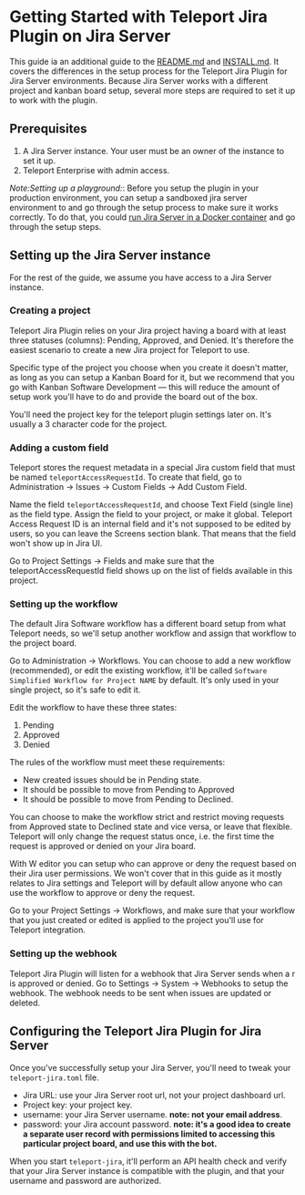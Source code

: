 # Getting Started with Teleport Jira Plugin on Jira Server

This guide ia an additional guide to the [README.md](./README.md) and [INSTALL.md](./INSTALL-JIRA-CLOUD.md).
It covers the differences in the setup process for the Teleport Jira Plugin for Jira Server environments.
Because Jira Server works with a different project and kanban board setup, several more steps are required to set it up to work with the plugin.


## Prerequisites

1. A Jira Server instance. Your user must be an owner of the instance to set it up.
2. Teleport Enterprise with admin access.


_Note:Setting up a playground:_: Before you setup the plugin in your production environment, you can setup a sandboxed jira server environment to and go through the setup process to make sure it works correctly.
To do that, you could [run Jira Server in a Docker container](https://hub.docker.com/r/atlassian/jira-software) and go through the setup steps.


## Setting up the Jira Server instance

For the rest of the guide, we assume you have access to a Jira Server instance.

### Creating a project

Teleport Jira Plugin relies on your Jira project having a board with at least three statuses (columns): Pending, Approved, and Denied. It's therefore the easiest scenario to create a new Jira project for Teleport to use.

Specific type of the project you choose when you create it doesn't matter, as long as you can setup a Kanban Board for it, but we recommend that you go with Kanban Software Development — this will reduce the amount of setup work you'll have to do and provide the board out of the box.

You'll need the project key for the teleport plugin settings later on. It's usually a 3 character code for the project.

### Adding a custom field

Teleport stores the request metadata in a special Jira custom field that must be named `teleportAccessRequestId`.
To create that field, go to Administration -> Issues -> Custom Fields -> Add Custom Field.

Name the field `teleportAccessRequestId`, and choose Text Field (single line) as the field type.
Assign the field to your project, or make it global.
Teleport Access Request ID is an internal field and it's not supposed to be edited by users, so you can leave the Screens section blank. That means that the field won't show up in Jira UI.

Go to Project Settings -> Fields and make sure that the teleportAccessRequestId field shows up on the list of fields available in this project.

### Setting up the workflow

The default Jira Software workflow has a different board setup from what Teleport needs, so we'll setup another workflow and assign that workflow to the project board.

Go to Administration -> Workflows. You can choose to add a new workflow (recommended), or edit the existing workflow, it'll be called `Software Simplified Workflow for Project NAME` by default. It's only used in your single project, so it's safe to edit it.

Edit the workflow to have these three states:
1. Pending
2. Approved
3. Denied

The rules of the workflow must meet these requirements:
- New created issues should be in Pending state.
- It should be possible to move from Pending to Approved
- It should be possible to move from Pending to Declined.

You can choose to make the workflow strict and restrict moving requests from Approved state to Declined state and vice versa, or leave that flexible. Teleport will only change the request status once, i.e. the first time the request is approved or denied on your Jira board.

With W editor you can setup who can approve or deny the request based on their Jira user permissions. We won't cover that in this guide as it mostly relates to Jira settings and Teleport will by default allow anyone who can use the workflow to approve or deny the request.

Go to your Project Settings -> Workflows, and make sure that your workflow that you just created or edited is applied to the project you'll use for Teleport integration.

### Setting up the webhook

Teleport Jira Plugin will listen for a webhook that Jira Server sends when a r is approved or denied. Go to Settings -> System -> Webhooks to setup the webhook. The webhook needs to be sent when issues are updated or deleted.

## Configuring the Teleport Jira Plugin for Jira Server

Once you've successfully setup your Jira Server, you'll need to tweak your `teleport-jira.toml` file.

- Jira URL: use your Jira Server root url, not your project dashboard url.
- Project key: your project key.
- username: your Jira Server username. **note: not your email address**.
- password: your Jira account password. **note: it's a good idea to create a separate user record with permissions limited to accessing this particular project board, and use this with the bot.**


When you start `teleport-jira`, it'll perform an API health check and verify that your Jira Server instance is compatible with the plugin, and that your username and password are authorized.

